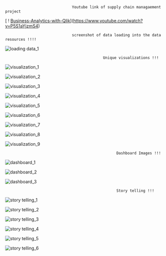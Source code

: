                                   Youtube link of supply chain managaement project 
                                  

[ ! [Business-Analytics-with-Qlik](https://img.youtube.com/vi/P5S1aYjzmS4/e.jog)](https://www.youtube.com/watch?v=P5S1aYjzmS4)



                                  screenshot of data loading into the data resources !!!!
                                  

![loading data_1](https://github.com/saikrishna2012/Business-Analytics-with-Qlik/assets/149865763/16be4411-339c-41c2-b1dd-657f54a87f10)


                                                Unique visualizations !!!  
                                                

![visualization_1](https://github.com/saikrishna2012/Business-Analytics-with-Qlik/assets/149865763/a2112914-0cc0-46c7-a438-8a8c9f5742ff)

![visualization_2](https://github.com/saikrishna2012/Business-Analytics-with-Qlik/assets/149865763/33a54561-dfd8-4669-ade8-276656903375)

![visualization_3](https://github.com/saikrishna2012/Business-Analytics-with-Qlik/assets/149865763/5c88bd5e-3c21-44e6-82fd-e42d095b2abf)

![visualization_4](https://github.com/saikrishna2012/Business-Analytics-with-Qlik/assets/149865763/81399984-753a-4d2c-9ed6-bd39953ff2c7)

![visualization_5](https://github.com/saikrishna2012/Business-Analytics-with-Qlik/assets/149865763/ad4e5436-e9cb-48d6-ba0d-951ddf886ca7)

![visualization_6](https://github.com/saikrishna2012/Business-Analytics-with-Qlik/assets/149865763/fde69a51-74b5-4447-bd9c-5a67fa798cd0)

![visualization_7](https://github.com/saikrishna2012/Business-Analytics-with-Qlik/assets/149865763/cf7eb40f-7b5f-4969-aa4e-956ca922c03f)

![visualization_8](https://github.com/saikrishna2012/Business-Analytics-with-Qlik/assets/149865763/bf9dab60-49e7-48a2-b017-8105f1768734)

![visualization_9](https://github.com/saikrishna2012/Business-Analytics-with-Qlik/assets/149865763/cf129f31-024f-4a30-b389-a98c74e75d47)



                                                      Dashboard Images !!!
                                                      

![dashboard_1](https://github.com/saikrishna2012/Business-Analytics-with-Qlik/assets/149865763/c090fb67-6015-4d5b-8fb8-73c9e33fda66)

![dashboard_2](https://github.com/saikrishna2012/Business-Analytics-with-Qlik/assets/149865763/84817cf9-bcd4-49e9-acbc-3d06c0866ac4)

![dashboard_3](https://github.com/saikrishna2012/Business-Analytics-with-Qlik/assets/149865763/3ee1663f-4c2c-4d54-90fa-31d39531a928)




                                                      Story telling !!!  
                                                      

![story telling_1](https://github.com/saikrishna2012/Business-Analytics-with-Qlik/assets/149865763/913e1ff2-30fe-4fdb-84a9-fec19bae76be)

![story telling_2](https://github.com/saikrishna2012/Business-Analytics-with-Qlik/assets/149865763/b556e6dc-2e27-42e5-adfd-1260770736f1)

![story telling_3](https://github.com/saikrishna2012/Business-Analytics-with-Qlik/assets/149865763/3cbb8492-3018-4914-ba5f-91caa1c67558)

![story telling_4](https://github.com/saikrishna2012/Business-Analytics-with-Qlik/assets/149865763/0a5c7024-86e1-4d46-b7df-5ce487f6c637)

![story telling_5](https://github.com/saikrishna2012/Business-Analytics-with-Qlik/assets/149865763/ea49e3dc-198e-49a1-97c1-62236b848067)

![story telling_6](https://github.com/saikrishna2012/Business-Analytics-with-Qlik/assets/149865763/aa18c154-cbcd-4242-88ab-047f1bcc080d)








  



